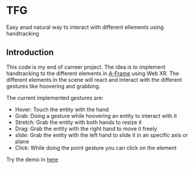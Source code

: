 # TFG
Easy anad natural way to interact with different ellements using handtracking 

## Introduction
This code is my end of carreer project. The idea is to implement handtracking to the different elements in [A-Frame](https://aframe.io) using Web XR. The different elements in the scene will react and interact with the different gestures like hoovering and grabbing. 

The current implemented gestures are: 

* Hover: Touch the entity with the hand
* Grab: Doing a gesture while hoovering an entity to interact with it
* Stretch: Grab the entity with both hands to resize it
* Drag: Grab the entity with the right hand to move it freely 
* slide: Grab the entity with the left hand to slide it in an specific axis or plane
* Click: While doing the point gesture you can click on the element 


Try the demo in [here](https://jujoarias.github.io/TFG/demo/demo.html)
